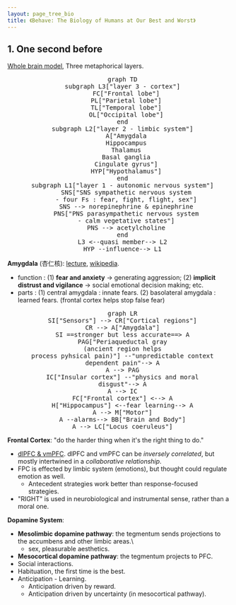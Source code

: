 ```yaml
---
layout: page_tree_bio
title: 《Behave: The Biology of Humans at Our Best and Worst》
---
```


## 1. One second before

[Whole brain model](https://www.neuroanatomy.ca/3D/wholebrainPG.html), Three metaphorical layers.

<div align="center"> <pre class="mermaid">
  graph TD
  subgraph L3["layer 3 - cortex"]
    FC["Frontal lobe"]
    PL["Parietal lobe"]
    TL["Temporal lobe"]
    OL["Occipital lobe"]
  end
  subgraph L2["layer 2 - limbic system"]
    A["Amygdala
    Hippocampus
    Thalamus
    Basal ganglia
    Cingulate gyrus"]
    HYP["Hypothalamus"]
  end
  subgraph L1["layer 1 - autonomic nervous system"]
    SNS["SNS sympathetic nervous system
    - four Fs : fear, fight, flight, sex"]
    SNS --> norepinephrine & epinephrine
    PNS["PNS parasympathetic nervous system
    - calm vegetative states"]
    PNS --> acetylcholine
  end
  L3 <--quasi member--> L2
  HYP --influence--> L1
</pre> </div>

**Amygdala** (杏仁核): [lecture](https://nba.uth.tmc.edu/neuroscience/m/s4/chapter06.html), [wikipedia](https://en.wikipedia.org/wiki/Amygdala).
* function : (1) **fear and anxiety** -> generating aggression; (2) **implicit distrust and vigilance** -> social emotional decision making; etc.
* parts : (1) central amygdala : innate fears. (2) basolateral amygdala : learned fears. (frontal cortex helps stop false fear)


<div align="center"> <pre class="mermaid">
  graph LR
  SI["Sensors"] --> CR["Cortical regions"]
  CR --> A["Amygdala"]
  SI ==stronger but less accurate==> A
  PAG["Periaqueductal gray
  (ancient region helps
  process pyhsical pain)"] --"unpredictable context
  dependent pain"--> A
  A --> PAG
  IC["Insular cortex"] --"physics and moral
  disgust"--> A
  A --> IC
  FC["Frontal cortex"] <--> A
  H["Hippocampus"] <--fear learning--> A
  A --> M["Motor"]
  A --alarms--> BB["Brain and Body"]
  A --> LC["Locus coeruleus"]
</pre> </div>

**Frontal Cortex**: "do the harder thing when it's the right thing to do."
* [dlPFC & vmPFC](#l2.2). dlPFC and vmPFC can be *inversely correlated*, but mostly intertwined in a *collaborative relationship*.
* FPC is effected by limbic system (emotions), but thought could regulate emotion as well.
  * Antecedent strategies work better than response-focused strategies.
* "RIGHT" is used in neurobiological and instrumental sense, rather than a moral one.


**Dopamine System**:
* **Mesolimbic dopamine pathway**: the tegmentum sends projections to the accumbens and other limbic areas.\
  * sex, pleasurable aesthetics.
* **Mesocortical dopamine pathway**: the tegmentum projects to PFC.
* Social interactions.
* Habituation, the first time is the best.
* Anticipation - Learning.
  * Anticipation driven by reward.
  * Anticipation driven by uncertainty (in mesocortical pathway).
